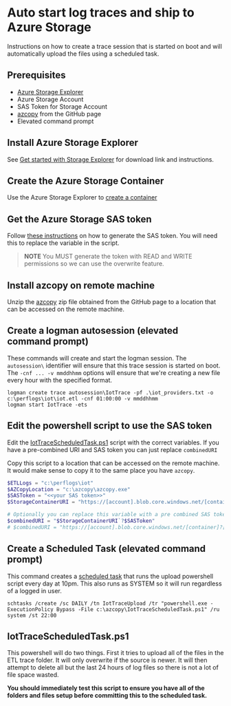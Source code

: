 # Auto start log traces and ship to Azure Storage
Instructions on how to create a trace session that is started on boot and will automatically upload the files using a scheduled task.

## Prerequisites
* [Azure Storage Explorer](https://docs.microsoft.com/en-us/azure/vs-azure-tools-storage-manage-with-storage-explorer?tabs=windows)
* Azure Storage Account
* SAS Token for Storage Account
* [azcopy](https://github.com/Azure/azure-storage-azcopy/releases/latest) from the GitHub page
* Elevated command prompt


## Install Azure Storage Explorer

See [Get started with Storage Explorer](https://docs.microsoft.com/en-us/azure/vs-azure-tools-storage-manage-with-storage-explorer?tabs=windows) for download link and instructions.

## Create the Azure Storage Container

Use the Azure Storage Explorer to [create a container](https://docs.microsoft.com/en-us/azure/storage/blobs/storage-quickstart-blobs-storage-explorer)

## Get the Azure Storage SAS token

Follow [these instructions](https://docs.microsoft.com/en-us/azure/cognitive-services/translator/document-translation/create-sas-tokens?tabs=Containers) on how to generate the SAS token. You will need this to replace the variable in the script.

> **NOTE** You MUST generate the token with READ and WRITE permissions so we can use the overwrite feature.

## Install azcopy on remote machine

Unzip the [azcopy](https://github.com/Azure/azure-storage-azcopy/releases/latest) zip file obtained from the GitHub page to a location that can be accessed on the remote machine.

## Create a logman autosession (elevated command prompt)

These commands will create and start the logman session. The `autosession\` identifier will ensure that this trace session is started on boot. The `-cnf ... -v mmddhhmm` options will ensure that we're creating a new file every hour with the specified format.

```
logman create trace autosession\IotTrace -pf .\iot_providers.txt -o c:\perflogs\iot\iot.etl -cnf 01:00:00 -v mmddhhmm
logman start IotTrace -ets
```

## Edit the powershell script to use the SAS token

Edit the [IotTraceScheduledTask.ps1](IotTraceScheduledTask.ps1) script with the correct variables. If you have a pre-combined URI and SAS token you can just replace `combinedURI`

Copy this script to a location that can be accessed on the remote machine. It would make sense to copy it to the same place you have `azcopy`.

```powershell
$ETLLogs = "c:\perflogs\iot"
$AZCopyLocation = "c:\azcopy\azcopy.exe"
$SASToken = "<<your SAS token>>"
$StorageContainerURI = "https://[account].blob.core.windows.net/[container]"

# Optionally you can replace this variable with a pre combined SAS token URL
$combinedURI = "$StorageContainerURI`?$SASToken"
# $combinedURI = "https://[account].blob.core.windows.net/[container]?[SAS]"
```

## Create a Scheduled Task (elevated command prompt)

This command creates a [scheduled task](https://docs.microsoft.com/en-us/windows-server/administration/windows-commands/schtasks) that runs the upload powershell script every day at 10pm. This also runs as SYSTEM so it will run regardless of a logged in user.

```
schtasks /create /sc DAILY /tn IotTraceUpload /tr "powershell.exe -ExecutionPolicy Bypass -File c:\azcopy\IotTraceScheduledTask.ps1" /ru system /st 22:00
```

## IotTraceScheduledTask.ps1

This powershell will do two things. First it tries to upload all of the files in the ETL trace folder. It will only overwrite if the source is newer. It will then attempt to delete all but the last 24 hours of log files so there is not a lot of file space wasted.

**You should immediately test this script to ensure you have all of the folders and files setup before committing this to the scheduled task.**